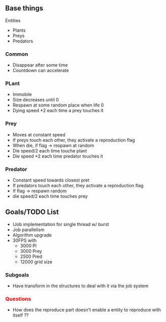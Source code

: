 ## Base things
Entities
- Plants
- Preys
- Predators

### Common
- Disappear after some time
- Countdown can accelerate

### PLant
- Immobile
- Size decreases until 0
- Respawn at some random place when life 0
- Dying speed *2 each time a prey touches it

### Prey
- Moves at constant speed
- If preys touch each other, they activate a reproduction flag
- When die, if flag -> respawn at random
- Die speed/2 each time touche plant
- Die speed *2 each time predator touches it

### Predator
- Constant speed towards closest pret
- If predators touch each other, they activate a reproduction flag
- If flag -> respawn random
- die speed/2 each time touches prey

## Goals/TODO List
- IJob implementation for single thread w/ burst
- Job parallelism
- Algorithm upgrade
- 30FPS with
  - 3000 Pl
  - 3000 Prey
  - 2500 Pred
  - 12000 grid size

### Subgoals
- Have transform in the structures to deal with it via the job system


### <span style="color:red; font-weight:bold">Questions</span>
- How does the reproduce part doesn't enable a entity to reproduce with itself ??
